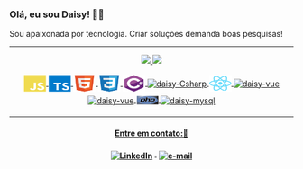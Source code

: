 ### Olá, eu sou Daisy! 👩‍💻
Sou apaixonada por tecnologia. Criar soluções demanda boas pesquisas!
 
---

<div align="center">
  <a href="https://github.com/daisysouza">
  <img height="180em" src="https://github-readme-stats.vercel.app/api?username=daisysouza&show_icons=true&theme=radical&include_all_commits=true&count_private=true"/>
  <img height="180em" src="https://github-readme-stats.vercel.app/api/top-langs/?username=daisysouza&layout=compact&langs_count=7&theme=radical"/>
</div>
<div style="display:inline_block" align="center"><br>
  <img align="center" alt="daisy-Js" height="30" width="40" src="https://raw.githubusercontent.com/devicons/devicon/master/icons/javascript/javascript-plain.svg">
  <img align="center" alt="daisy-Ts" height="30" width="40" src="https://raw.githubusercontent.com/devicons/devicon/master/icons/typescript/typescript-plain.svg">
  <img align="center" alt="daisy-HTML" height="30" width="40" src="https://raw.githubusercontent.com/devicons/devicon/master/icons/html5/html5-original.svg">
  <img align="center" alt="daisy-CSS" height="30" width="40" src="https://raw.githubusercontent.com/devicons/devicon/master/icons/css3/css3-original.svg">
  <img align="center" alt="daisy-Csharp" height="30" width="40" src="https://raw.githubusercontent.com/devicons/devicon/master/icons/csharp/csharp-original.svg">
  <img align="center" alt="daisy-Csharp" height="30" width="40" src="https://cdn.jsdelivr.net/gh/devicons/devicon/icons/selenium/selenium-original.svg" />
  <img align="center" alt="daisy-React" height="30" width="40" src="https://raw.githubusercontent.com/devicons/devicon/master/icons/react/react-original.svg">
  <img align="center" alt="daisy-vue" height="30" width="40"  src="https://cdn.jsdelivr.net/gh/devicons/devicon/icons/vuejs/vuejs-original-wordmark.svg">
  <img align="center" alt="daisy-vue" height="30" width="40"  src="https://cdn.jsdelivr.net/gh/devicons/devicon/icons/nodejs/nodejs-original.svg" />
  <img align="center" alt="daisy-php" height="30" width="40" src="https://raw.githubusercontent.com/devicons/devicon/master/icons/php/php-original.svg">
  <img align="center" alt="daisy-mysql" height="30" width="40" src="https://cdn.jsdelivr.net/gh/devicons/devicon/icons/mysql/mysql-original.svg" />       
</div>

---
  
<div align="center">
 <h4>Entre em contato:🤝<h4>
 <a href="https://www.linkedin.com/in/daisy-souza">
  <img src="https://img.shields.io/badge/LinkedIn-0077B5?style=for-the-badge&logo=linkedin&logoColor=white" alt="LinkedIn" style="vertical-align:top; margin:4px">
 
 <a href="daisysouza@gmail.com">
  <img src=https://img.shields.io/badge/Gmail-D14836?style=for-the-badge&logo=gmail&logoColor=white alt="e-mail" style="vertical-align:top; margin:4px">
 
 </a>
</div>
 
  
  
  
